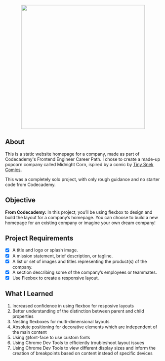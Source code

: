 <p align="center"> <img src="https://user-images.githubusercontent.com/104512014/177040636-849aec19-a6f0-4155-bcc7-daf73cef6e89.PNG" width="400px"/> </p>


## About
This is a static website homepage for a company, made as part of Codecademy's Frontend Engineer Career Path. I chose to create a made-up popcorn company called Midnight Corn, ispired by a comic by [Tiny Snek Comics](https://m.facebook.com/TinySnekComics/photos/a.1314272131976657/3268693873201130/).

This was a completely solo project, with only rough guidance and no starter code from Codecademy.

## Objective
**From Codecademy:** In this project, you’ll be using flexbox to design and build the layout for a company’s homepage. You can choose to build a new homepage for an existing company or imagine your own dream company!

## Project Requirements
- [x] A title and logo or splash image.
- [x] A mission statement, brief description, or tagline.
- [x] A list or set of images and titles representing the product(s) of the company.
- [x] A section describing some of the company’s employees or teammates.
- [x] Use Flexbox to create a responsive layout.

## What I Learned
1. Increased confidence in using flexbox for resposive layouts
2. Better understanding of the distinction between parent and child properties 
3. Nesting flexboxes for multi-dimensional layouts
4. Absolute positioning for decorative elements which are independent of the main content
5. Using @font-face to use custom fonts
6. Using Chrome Dev Tools to efficiently troubleshoot layout issues
7. Using Chrome Dev Tools to view different display sizes and inform the creation of breakpoints based on content instead of specific devices

